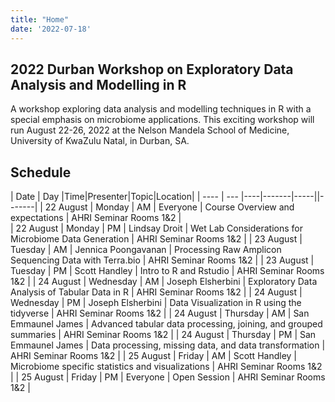 ```yaml
---
title: "Home"
date: '2022-07-18'
---
```


## 2022 Durban Workshop on Exploratory Data Analysis and Modelling in R

A workshop exploring data analysis and modelling 
techniques in R with a special emphasis on microbiome applications. This 
exciting workshop will run August 22-26, 2022 at the Nelson Mandela School 
of Medicine, University of KwaZulu Natal, in Durban, SA.


## Schedule 
| Date | Day |Time|Presenter|Topic|Location|
| ---- | --- |----|-------|-----||-------|
| 22 August | Monday | AM | Everyone | Course Overview and expectations | AHRI Seminar Rooms 1&2 |  
| 22 August | Monday | PM | Lindsay Droit | Wet Lab Considerations for Microbiome Data Generation | AHRI Seminar Rooms 1&2 |
| 23 August | Tuesday | AM | Jennica Poongavanan | Processing Raw Amplicon Sequencing Data with Terra.bio  | AHRI Seminar Rooms 1&2 |
| 23 August | Tuesday | PM | Scott Handley | Intro to R and Rstudio  | AHRI Seminar Rooms 1&2 |
| 24 August | Wednesday | AM | Joseph Elsherbini | Exploratory Data Analysis of Tabular Data in R   | AHRI Seminar Rooms 1&2 |
| 24 August | Wednesday | PM | Joseph Elsherbini | Data Visualization in R using the tidyverse   | AHRI Seminar Rooms 1&2 |
| 24 August | Thursday | AM | San Emmaunel James | Advanced tabular data processing, joining, and grouped summaries  | AHRI Seminar Rooms 1&2 |
| 24 August | Thursday | PM | San Emmaunel James | Data processing, missing data, and data transformation  | AHRI Seminar Rooms 1&2 |
| 25 August | Friday | AM | Scott Handley | Microbiome specific statistics and visualizations   | AHRI Seminar Rooms 1&2 |
| 25 August | Friday | PM | Everyone | Open Session  | AHRI Seminar Rooms 1&2 |